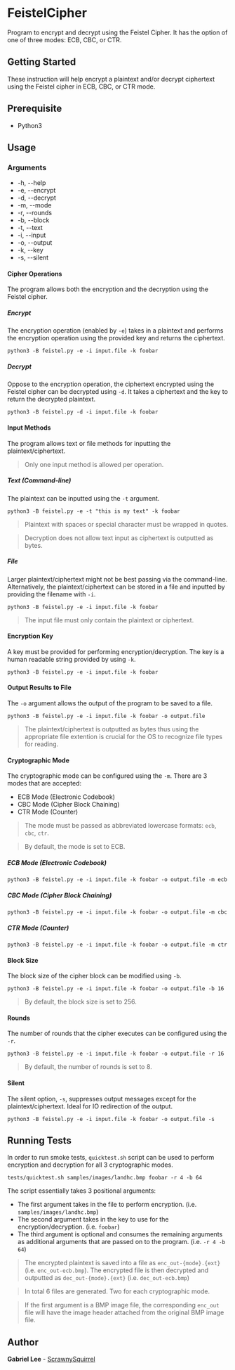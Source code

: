 # FeistelCipher
Program to encrypt and decrypt using the Feistel Cipher. It has the option of one of three modes: ECB, CBC, or CTR.

## Getting Started
These instruction will help encrypt a plaintext and/or decrypt ciphertext using the Feistel cipher in ECB, CBC, or CTR mode.

## Prerequisite
* Python3

## Usage
### Arguments
* -h, --help
* -e, --encrypt
* -d, --decrypt
* -m, --mode
* -r, --rounds
* -b, --block
* -t, --text
* -i, --input
* -o, --output
* -k, --key
* -s, --silent

#### Cipher Operations
The program allows both the encryption and the decryption using the Feistel cipher.

##### Encrypt
The encryption operation (enabled by `-e`) takes in a plaintext and performs the encryption operation using the provided key and returns the ciphertext.
```
python3 -B feistel.py -e -i input.file -k foobar
```

##### Decrypt
Oppose to the encryption operation, the ciphertext encrypted using the Feistel cipher can be decrypted using `-d`. It takes a ciphertext and the key to return the decrypted plaintext.
```
python3 -B feistel.py -d -i input.file -k foobar
```

#### Input Methods
The program allows text or file methods for inputting the plaintext/ciphertext.
> Only one input method is allowed per operation.

##### Text (Command-line)
The plaintext can be inputted using the `-t` argument.
```
python3 -B feistel.py -e -t "this is my text" -k foobar
```
> Plaintext with spaces or special character must be wrapped in quotes.

> Decryption does not allow text input as ciphertext is outputted as bytes.

##### File
Larger plaintext/ciphertext might not be best passing via the command-line. Alternatively, the plaintext/ciphertext can be stored in a file and inputted by providing the filename with `-i`.
```
python3 -B feistel.py -e -i input.file -k foobar
```
> The input file must only contain the plaintext or ciphertext.

#### Encryption Key
A key must be provided for performing encryption/decryption. The key is a human readable string provided by using `-k`.
```
python3 -B feistel.py -e -i input.file -k foobar
```

#### Output Results to File
The `-o` argument allows the output of the program to be saved to a file.
```
python3 -B feistel.py -e -i input.file -k foobar -o output.file
```
> The plaintext/ciphertext is outputted as bytes thus using the appropriate file extention is crucial for the OS to recognize file types for reading.

#### Cryptographic Mode
The cryptographic mode can be configured using the `-m`. There are 3 modes that are accepted:
* ECB Mode (Electronic Codebook)
* CBC Mode (Cipher Block Chaining)
* CTR Mode (Counter)

> The mode must be passed as abbreviated lowercase formats: `ecb`, `cbc`, `ctr`.

> By default, the mode is set to ECB.

##### ECB Mode (Electronic Codebook)
```
python3 -B feistel.py -e -i input.file -k foobar -o output.file -m ecb
```

##### CBC Mode (Cipher Block Chaining)
```
python3 -B feistel.py -e -i input.file -k foobar -o output.file -m cbc
```

##### CTR Mode (Counter)
```
python3 -B feistel.py -e -i input.file -k foobar -o output.file -m ctr
```

#### Block Size
The block size of the cipher block can be modified using `-b`.
```
python3 -B feistel.py -e -i input.file -k foobar -o output.file -b 16
```
> By default, the block size is set to 256.

#### Rounds
The number of rounds that the cipher executes can be configured using the `-r`.
```
python3 -B feistel.py -e -i input.file -k foobar -o output.file -r 16
```
> By default, the number of rounds is set to 8.

#### Silent
The silent option, `-s`, suppresses output messages except for the plaintext/ciphertext. Ideal for IO redirection of the output.
```
python3 -B feistel.py -e -i input.file -k foobar -o output.file -s
```

## Running Tests
In order to run smoke tests, `quicktest.sh` script can be used to perform encryption and decryption for all 3 cryptographic modes.
```
tests/quicktest.sh samples/images/landhc.bmp foobar -r 4 -b 64
```
The script essentially takes 3 positional arguments:
* The first argument takes in the file to perform encryption. (i.e. `samples/images/landhc.bmp`)
* The second argument takes in the key to use for the encryption/decryption. (i.e. `foobar`)
* The third argument is optional and consumes the remaining arguments as additional arguments that are passed on to the program. (i.e. `-r 4 -b 64`)

>The encrypted plaintext is saved into a file as `enc_out-{mode}.{ext}` (i.e. `enc_out-ecb.bmp`). The encrypted file is then decrypted and outputted as `dec_out-{mode}.{ext}` (i.e. `dec_out-ecb.bmp`)

> In total 6 files are generated. Two for each cryptographic mode.

>If the first argument is a BMP image file, the corresponding `enc_out` file will have the image header attached from the original BMP image file.

## Author

**Gabriel Lee** - [ScrawnySquirrel](https://github.com/ScrawnySquirrel)
